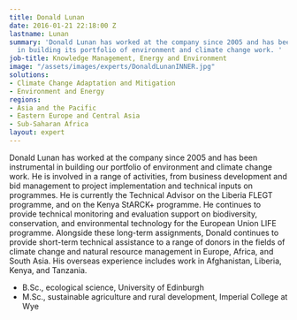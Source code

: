 ```yaml
---
title: Donald Lunan
date: 2016-01-21 22:18:00 Z
lastname: Lunan
summary: 'Donald Lunan has worked at the company since 2005 and has been instrumental
  in building its portfolio of environment and climate change work. '
job-title: Knowledge Management, Energy and Environment
image: "/assets/images/experts/DonaldLunanINNER.jpg"
solutions:
- Climate Change Adaptation and Mitigation
- Environment and Energy
regions:
- Asia and the Pacific
- Eastern Europe and Central Asia
- Sub-Saharan Africa
layout: expert
---
```


Donald Lunan has worked at the company since 2005 and has been instrumental in building our portfolio of environment and climate change work. He is involved in a range of activities, from business development and bid management to project implementation and technical inputs on programmes. He is currently the Technical Advisor on the Liberia FLEGT programme, and on the Kenya StARCK+ programme. He continues to provide technical monitoring and evaluation support on biodiversity, conservation, and environmental technology for the European Union LIFE programme. Alongside these long-term assignments, Donald continues to provide short-term technical assistance to a range of donors in the fields of climate change and natural resource management in Europe, Africa, and South Asia. His overseas experience includes work in Afghanistan, Liberia, Kenya, and Tanzania.


* B.Sc., ecological science, University of Edinburgh
* M.Sc., sustainable agriculture and rural development, Imperial College at Wye

[1]: http://www.evidenceondemand.info/homepage.aspx

